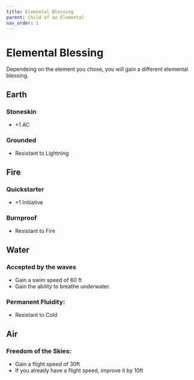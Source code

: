 ```yaml
---
title: Elemental Blessing
parent: Child of an Elemental
nav_order: 1
---
```


# Elemental Blessing

Dependeing on the element you chose, you will gain a different elemental blessing. 

## Earth
### **Stoneskin**
* +1 AC

### **Grounded**
* Resistant to Lightning

## Fire
### **Quickstarter**
* +1 Initiative

### **Burnproof**
* Resistant to Fire

## Water
### **Accepted by the waves**
* Gain a swim speed of 60 ft
* Gain the ability to breathe underwater.

### **Permanent Fluidity**:
* Resistant to Cold

## Air
### **Freedom of the Skies**:
* Gain a flight speed of 30ft
* If you already have a flight speed, improve it by 10ft

